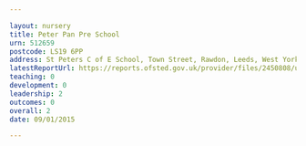 ```yaml
---

layout: nursery
title: Peter Pan Pre School
urn: 512659
postcode: LS19 6PP
address: St Peters C of E School, Town Street, Rawdon, Leeds, West Yorkshire, LS19 6PP
latestReportUrl: https://reports.ofsted.gov.uk/provider/files/2450808/urn/512659.pdf
teaching: 0
development: 0
leadership: 2
outcomes: 0
overall: 2
date: 09/01/2015

---
```

